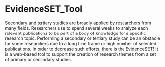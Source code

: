 # EvidenceSET_Tool
Secondary and tertiary studies are broadly applied by researchers from many fields. Researchers use to spend several weeks to analyze each relevant publications to be part of a body of knowledge for a specific research topic.  Performing a secondary or tertiary study can be an obstacle for some researchers due to a long time frame or high number of selected publications. In order to decrease such efforts, there is the EvidenceSET! It is a web-based tool to support the creation of research themes from a set of primary or secondary studies.
